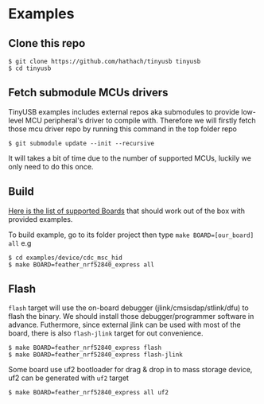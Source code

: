 # Examples

## Clone this repo

```
$ git clone https://github.com/hathach/tinyusb tinyusb
$ cd tinyusb
```

## Fetch submodule MCUs drivers

TinyUSB examples includes external repos aka submodules to provide low-level MCU peripheral's driver to compile with. Therefore we will firstly fetch those mcu driver repo by running this command in the top folder repo

```
$ git submodule update --init --recursive
```

It will takes a bit of time due to the number of supported MCUs, luckily we only need to do this once.

## Build

[Here is the list of supported Boards](docs/boards.md) that should work out of the box with provided examples. 
 
To build example, go to its folder project then type `make BOARD=[our_board] all` e.g

```
$ cd examples/device/cdc_msc_hid
$ make BOARD=feather_nrf52840_express all
```

## Flash

`flash` target will use the on-board debugger (jlink/cmsisdap/stlink/dfu) to flash the binary. We should install those debugger/programmer software in advance. Futhermore, since external jlink can be used with most of the board, there is also `flash-jlink` target for out convenience.

```
$ make BOARD=feather_nrf52840_express flash
$ make BOARD=feather_nrf52840_express flash-jlink
```

Some board use uf2 bootloader for drag & drop in to mass storage device, uf2 can be generated with `uf2` target

```
$ make BOARD=feather_nrf52840_express all uf2
```


